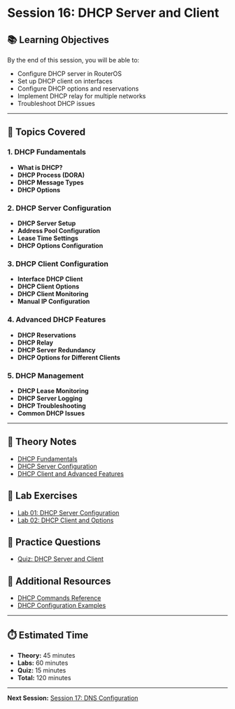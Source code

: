 # Session 16: DHCP Server and Client

## 📚 Learning Objectives
By the end of this session, you will be able to:
- Configure DHCP server in RouterOS
- Set up DHCP client on interfaces
- Configure DHCP options and reservations
- Implement DHCP relay for multiple networks
- Troubleshoot DHCP issues

---

## 🎯 Topics Covered

### 1. DHCP Fundamentals
- **What is DHCP?**
- **DHCP Process (DORA)**
- **DHCP Message Types**
- **DHCP Options**

### 2. DHCP Server Configuration
- **DHCP Server Setup**
- **Address Pool Configuration**
- **Lease Time Settings**
- **DHCP Options Configuration**

### 3. DHCP Client Configuration
- **Interface DHCP Client**
- **DHCP Client Options**
- **DHCP Client Monitoring**
- **Manual IP Configuration**

### 4. Advanced DHCP Features
- **DHCP Reservations**
- **DHCP Relay**
- **DHCP Server Redundancy**
- **DHCP Options for Different Clients**

### 5. DHCP Management
- **DHCP Lease Monitoring**
- **DHCP Server Logging**
- **DHCP Troubleshooting**
- **Common DHCP Issues**

---

## 📖 Theory Notes
- [DHCP Fundamentals](./theory/dhcp-fundamentals.md)
- [DHCP Server Configuration](./theory/dhcp-server-config.md)
- [DHCP Client and Advanced Features](./theory/dhcp-client-advanced.md)

## 🧪 Lab Exercises
- [Lab 01: DHCP Server Configuration](./labs/lab01-dhcp-server.md)
- [Lab 02: DHCP Client and Options](./labs/lab02-dhcp-client.md)

## 📝 Practice Questions
- [Quiz: DHCP Server and Client](./quiz/dhcp-quiz.md)

## 🔗 Additional Resources
- [DHCP Commands Reference](./resources/dhcp-commands.md)
- [DHCP Configuration Examples](./resources/dhcp-examples.md)

---

## ⏱️ Estimated Time
- **Theory:** 45 minutes
- **Labs:** 60 minutes
- **Quiz:** 15 minutes
- **Total:** 120 minutes

---

**Next Session:** [Session 17: DNS Configuration](../17-dns/) 